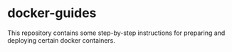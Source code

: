 docker-guides
=============

This repository contains some step-by-step instructions for preparing and deploying certain docker containers.


